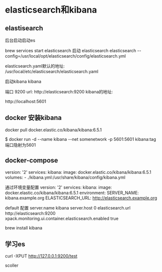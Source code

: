 # elasticsearch和kibana

## elastisearch

后台启动启动es

brew services start elasticsearch
启动   elasticsearch
elasticsearch --config=/usr/local/opt/elasticsearch/config/elasticsearch.yml

elasticsearch.yaml默认的地址: /usr/local/etc/elasticsearch/elasticsearch.yaml

启动kibana kibana

端口 9200
url: http://elasticsearch:9200
kibana的地址:
 
 http://localhost:5601

## docker 安装kibana

docker pull docker.elastic.co/kibana/kibana:6.5.1

$ docker run -d --name kibana --net somenetwork -p 5601:5601 kibana:tag
端口隐射为5601


## docker-compose 

version: '2'
services:
  kibana:
    image: docker.elastic.co/kibana/kibana:6.5.1
    volumes:
      - ./kibana.yml:/usr/share/kibana/config/kibana.yml

通过环境变量配置
version: '2'
services:
  kibana:
    image: docker.elastic.co/kibana/kibana:6.5.1
    environment:
      SERVER_NAME: kibana.example.org
      ELASTICSEARCH_URL: http://elasticsearch.example.org


default 配置
server.name kibana
server.host 0
elasticsearch.url  http://elasticsearch:9200
xpack.monitoring.ui.container.elasticsearch.enabled true



brew install kibana

## 学习es

curl -XPUT http://127.0.0.1:9200/test

scoller
